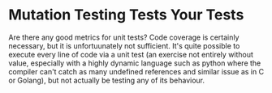 Mutation Testing Tests Your Tests
=================================

Are there any good metrics for unit tests? Code coverage is certainly necessary, but it is unfortuunately not sufficient. It's quite possible to execute every line of code via a unit test (an exercise not entirely without value, especially with a highly dynamic language such as python where the compiler can't catch as many undefined references and similar issue as in C or Golang), but not actually be testing any of its behaviour.
